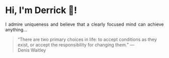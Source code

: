 # Hi, I'm Derrick 👋!
<p align="justify">I admire uniqueness and believe that a clearly focused mind can achieve anything...</p> 
<!-- #quote-start -->
<blockquote>&ldquo;There are two primary choices in life: to accept conditions as they exist, or accept the responsibility for changing them.&rdquo; &mdash; <footer>Denis Waitley</footer></blockquote>
<!-- #quote-end -->
